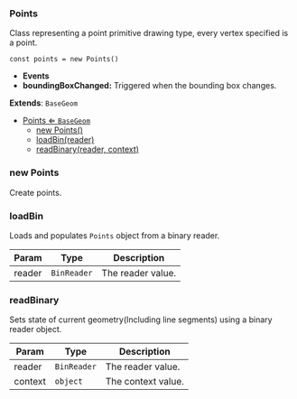 <a name="Points"></a>

### Points 
Class representing a point primitive drawing type, every vertex specified is a point.

```
const points = new Points()
```

* **Events**
* **boundingBoxChanged:** Triggered when the bounding box changes.


**Extends**: <code>BaseGeom</code>  

* [Points ⇐ <code>BaseGeom</code>](#Points)
    * [new Points()](#new-Points)
    * [loadBin(reader)](#loadBin)
    * [readBinary(reader, context)](#readBinary)

<a name="new_Points_new"></a>

### new Points
Create points.

<a name="Points+loadBin"></a>

### loadBin
Loads and populates `Points` object from a binary reader.



| Param | Type | Description |
| --- | --- | --- |
| reader | <code>BinReader</code> | The reader value. |

<a name="Points+readBinary"></a>

### readBinary
Sets state of current geometry(Including line segments) using a binary reader object.



| Param | Type | Description |
| --- | --- | --- |
| reader | <code>BinReader</code> | The reader value. |
| context | <code>object</code> | The context value. |

